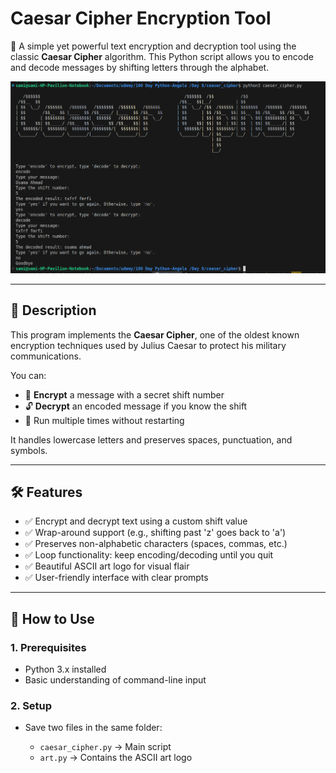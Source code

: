 # Caesar Cipher Encryption Tool

🔐 A simple yet powerful text encryption and decryption tool using the classic **Caesar Cipher** algorithm. This Python script allows you to encode and decode messages by shifting letters through the alphabet.

![Caesar Cipher Demo](screenshots/screenshot.png) <!-- Replace with your actual screenshot -->

---

## 📝 Description

This program implements the **Caesar Cipher**, one of the oldest known encryption techniques used by Julius Caesar to protect his military communications.

You can:

- 🔐 **Encrypt** a message with a secret shift number
- 🔓 **Decrypt** an encoded message if you know the shift
- 🔁 Run multiple times without restarting

It handles lowercase letters and preserves spaces, punctuation, and symbols.

---

## 🛠️ Features

- ✅ Encrypt and decrypt text using a custom shift value
- ✅ Wrap-around support (e.g., shifting past 'z' goes back to 'a')
- ✅ Preserves non-alphabetic characters (spaces, commas, etc.)
- ✅ Loop functionality: keep encoding/decoding until you quit
- ✅ Beautiful ASCII art logo for visual flair
- ✅ User-friendly interface with clear prompts

---

## 🚀 How to Use

### 1. Prerequisites

- Python 3.x installed
- Basic understanding of command-line input

### 2. Setup

- Save two files in the same folder:

  - `caesar_cipher.py` → Main script
  - `art.py` → Contains the ASCII art logo
